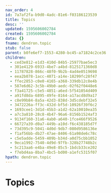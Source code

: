 ```yaml
---
nav_order: 4
id: 7a7af2fa-b9d0-4adc-81e6-f03186123539
title: Topics
desc: ''
updated: 1595606002784
created: 1595606002784
data: {}
fname: dendron.topic
stub: false
parent: b0fe6ef7-1553-4280-bc45-a71824c2ce36
children:
  - ced3e812-e1d3-410d-84b5-25977bae5ec3
  - 301e4129-6933-4be7-a4bd-8125171360d8
  - 11787828-866c-48f0-9b2b-4ad4e0519698
  - eea2b078-1acc-4071-a14e-18299fc28f47
  - ffec2853-c0e0-4165-a368-339db12c8e4b
  - 587e6d62-3c5b-49b0-aedc-02f62f0448e6
  - f3a41725-c5e5-4851-a6ed-5f541054d409
  - a91fd8da-6895-49fe-8164-a17acd8d9a17
  - c8e99b84-8a5a-42d3-838d-3d5cdebf32e5
  - 3472226a-ff3c-432d-bf5d-10926f39f6c2
  - 1693cee1-3d1d-45b3-a1d2-62a10010ea35
  - a7c3a810-28c8-4b47-96a6-8156b1524af3
  - 9134f160-31a6-4ab0-a640-1fce466f9526
  - 66727a39-d0a7-449b-a10d-f6c438185d7f
  - 73d395c9-5041-4d0d-9db7-080d9586136e
  - f1af56bb-db27-47ae-8406-61a98de6c78c
  - c5e5adde-5459-409b-b34d-a0d75cbb1052
  - 9eca1992-7540-4d9d-97fb-328b27748b2c
  - 5c213aa6-e4ba-49e8-85c5-1bdcb33ce202
  - f7ebd4aa-8ba7-4bc5-bd00-a1efc5315f07
hpath: dendron.topic
---
```

# Topics
